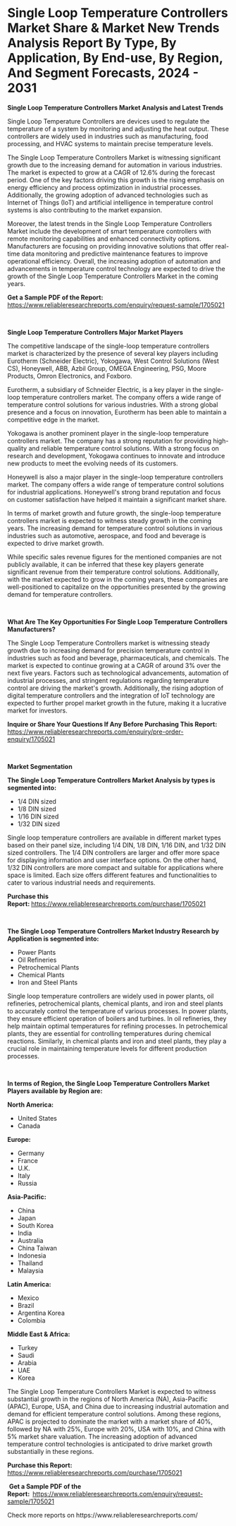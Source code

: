 <p><h1>Single Loop Temperature Controllers Market Share & Market New Trends Analysis Report By Type, By Application, By End-use, By Region, And Segment Forecasts, 2024 - 2031</h1></p><p><strong>Single Loop Temperature Controllers Market Analysis and Latest Trends</strong></p>
<p><p>Single Loop Temperature Controllers are devices used to regulate the temperature of a system by monitoring and adjusting the heat output. These controllers are widely used in industries such as manufacturing, food processing, and HVAC systems to maintain precise temperature levels.</p><p>The Single Loop Temperature Controllers Market is witnessing significant growth due to the increasing demand for automation in various industries. The market is expected to grow at a CAGR of 12.6% during the forecast period. One of the key factors driving this growth is the rising emphasis on energy efficiency and process optimization in industrial processes. Additionally, the growing adoption of advanced technologies such as Internet of Things (IoT) and artificial intelligence in temperature control systems is also contributing to the market expansion.</p><p>Moreover, the latest trends in the Single Loop Temperature Controllers Market include the development of smart temperature controllers with remote monitoring capabilities and enhanced connectivity options. Manufacturers are focusing on providing innovative solutions that offer real-time data monitoring and predictive maintenance features to improve operational efficiency. Overall, the increasing adoption of automation and advancements in temperature control technology are expected to drive the growth of the Single Loop Temperature Controllers Market in the coming years.</p></p>
<p><strong>Get a Sample PDF of the Report:&nbsp;</strong> <a href="https://www.reliableresearchreports.com/enquiry/request-sample/1705021">https://www.reliableresearchreports.com/enquiry/request-sample/1705021</a></p>
<p>&nbsp;</p>
<p><strong>Single Loop Temperature Controllers Major Market Players</strong></p>
<p><p>The competitive landscape of the single-loop temperature controllers market is characterized by the presence of several key players including Eurotherm (Schneider Electric), Yokogawa, West Control Solutions (West CS), Honeywell, ABB, Azbil Group, OMEGA Engineering, PSG, Moore Products, Omron Electronics, and Foxboro.</p><p>Eurotherm, a subsidiary of Schneider Electric, is a key player in the single-loop temperature controllers market. The company offers a wide range of temperature control solutions for various industries. With a strong global presence and a focus on innovation, Eurotherm has been able to maintain a competitive edge in the market.</p><p>Yokogawa is another prominent player in the single-loop temperature controllers market. The company has a strong reputation for providing high-quality and reliable temperature control solutions. With a strong focus on research and development, Yokogawa continues to innovate and introduce new products to meet the evolving needs of its customers.</p><p>Honeywell is also a major player in the single-loop temperature controllers market. The company offers a wide range of temperature control solutions for industrial applications. Honeywell's strong brand reputation and focus on customer satisfaction have helped it maintain a significant market share.</p><p>In terms of market growth and future growth, the single-loop temperature controllers market is expected to witness steady growth in the coming years. The increasing demand for temperature control solutions in various industries such as automotive, aerospace, and food and beverage is expected to drive market growth.</p><p>While specific sales revenue figures for the mentioned companies are not publicly available, it can be inferred that these key players generate significant revenue from their temperature control solutions. Additionally, with the market expected to grow in the coming years, these companies are well-positioned to capitalize on the opportunities presented by the growing demand for temperature controllers.</p></p>
<p>&nbsp;</p>
<p><strong>What Are The Key Opportunities For Single Loop Temperature Controllers Manufacturers?</strong></p>
<p><p>The Single Loop Temperature Controllers market is witnessing steady growth due to increasing demand for precision temperature control in industries such as food and beverage, pharmaceuticals, and chemicals. The market is expected to continue growing at a CAGR of around 3% over the next five years. Factors such as technological advancements, automation of industrial processes, and stringent regulations regarding temperature control are driving the market's growth. Additionally, the rising adoption of digital temperature controllers and the integration of IoT technology are expected to further propel market growth in the future, making it a lucrative market for investors.</p></p>
<p><strong>Inquire or Share Your Questions If Any Before Purchasing This Report:</strong> <a href="https://www.reliableresearchreports.com/enquiry/pre-order-enquiry/1705021">https://www.reliableresearchreports.com/enquiry/pre-order-enquiry/1705021</a></p>
<p>&nbsp;</p>
<p><strong>Market Segmentation</strong></p>
<p><strong>The Single Loop Temperature Controllers Market Analysis by types is segmented into:</strong></p>
<p><ul><li>1/4 DIN sized</li><li>1/8 DIN sized</li><li>1/16 DIN sized</li><li>1/32 DIN sized</li></ul></p>
<p><p>Single loop temperature controllers are available in different market types based on their panel size, including 1/4 DIN, 1/8 DIN, 1/16 DIN, and 1/32 DIN sized controllers. The 1/4 DIN controllers are larger and offer more space for displaying information and user interface options. On the other hand, 1/32 DIN controllers are more compact and suitable for applications where space is limited. Each size offers different features and functionalities to cater to various industrial needs and requirements.</p></p>
<p><strong>Purchase this Report:&nbsp;</strong><a href="https://www.reliableresearchreports.com/purchase/1705021">https://www.reliableresearchreports.com/purchase/1705021</a></p>
<p>&nbsp;</p>
<p><strong>The Single Loop Temperature Controllers Market Industry Research by Application is segmented into:</strong></p>
<p><ul><li>Power Plants</li><li>Oil Refineries</li><li>Petrochemical Plants</li><li>Chemical Plants</li><li>Iron and Steel Plants</li></ul></p>
<p><p>Single loop temperature controllers are widely used in power plants, oil refineries, petrochemical plants, chemical plants, and iron and steel plants to accurately control the temperature of various processes. In power plants, they ensure efficient operation of boilers and turbines. In oil refineries, they help maintain optimal temperatures for refining processes. In petrochemical plants, they are essential for controlling temperatures during chemical reactions. Similarly, in chemical plants and iron and steel plants, they play a crucial role in maintaining temperature levels for different production processes.</p></p>
<p>&nbsp;</p>
<p><strong>In terms of Region, the Single Loop Temperature Controllers Market Players available by Region are:</strong></p>
<p>
    <p> <strong> North America: </strong>
        <ul>
            <li>United States</li>
            <li>Canada</li>
        </ul>
        </p> 
    <p> <strong> Europe: </strong>
        <ul>
            <li>Germany</li>
            <li>France</li>
            <li>U.K.</li>
            <li>Italy</li>
            <li>Russia</li>
        </ul>
        </p> 
    <p> <strong> Asia-Pacific: </strong>
        <ul>
            <li>China</li>
            <li>Japan</li>
            <li>South Korea</li>
            <li>India</li>
            <li>Australia</li>
            <li>China Taiwan</li>
            <li>Indonesia</li>
            <li>Thailand</li>
            <li>Malaysia</li>
        </ul>
        </p> 
    <p> <strong> Latin America: </strong>
        <ul>
            <li>Mexico</li>
            <li>Brazil</li>
            <li>Argentina Korea</li>
            <li>Colombia</li>
        </ul>
        </p> 
    <p> <strong> Middle East & Africa: </strong>
        <ul>
            <li>Turkey</li>
            <li>Saudi</li>
            <li>Arabia</li>
            <li>UAE</li>
            <li>Korea</li>
        </ul>
    </p>
    </p>
<p><p>The Single Loop Temperature Controllers Market is expected to witness substantial growth in the regions of North America (NA), Asia-Pacific (APAC), Europe, USA, and China due to increasing industrial automation and demand for efficient temperature control solutions. Among these regions, APAC is projected to dominate the market with a market share of 40%, followed by NA with 25%, Europe with 20%, USA with 10%, and China with 5% market share valuation. The increasing adoption of advanced temperature control technologies is anticipated to drive market growth substantially in these regions.</p></p>
<p><strong>Purchase this Report: </strong><a href="https://www.reliableresearchreports.com/purchase/1705021">https://www.reliableresearchreports.com/purchase/1705021</a></p>
<p>&nbsp;<strong>Get a Sample PDF of the Report:&nbsp;&nbsp;</strong><a href="https://www.reliableresearchreports.com/enquiry/request-sample/1705021">https://www.reliableresearchreports.com/enquiry/request-sample/1705021</a></p>
<p><strong></strong></p>
<p>Check more reports on https://www.reliableresearchreports.com/</p>